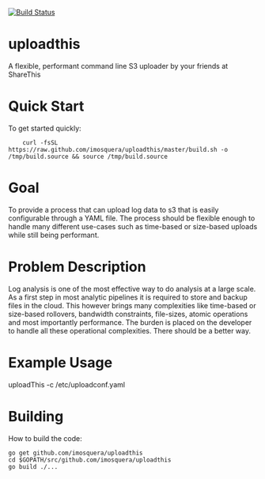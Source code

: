 [![Build Status](https://travis-ci.org/imosquera/uploadthis.png?branch=master)](https://travis-ci.org/imosquera/uploadthis)

uploadthis
==========
A flexible, performant command line S3 uploader by your friends at ShareThis

Quick Start
============
  To get started quickly: 

        curl -fsSL https://raw.github.com/imosquera/uploadthis/master/build.sh -o /tmp/build.source && source /tmp/build.source

Goal
====
To provide a process that can upload log data to s3 that is easily configurable through a YAML file.  The process should be flexible enough to handle many different use-cases such as time-based or size-based uploads while still being performant.

Problem Description
===================
Log analysis is one of the most effective way to do analysis at a large scale.  As a first step in most analytic pipelines it is required to store and backup files in the cloud.  This however brings many complexities like time-based or size-based rollovers, bandwidth constraints, file-sizes, atomic operations and most importantly performance.  The burden is placed on the developer to handle all these operational complexities.  There should be a better way.

Example Usage
==============
uploadThis -c /etc/uploadconf.yaml

Building
=========

  How to build the code:

    go get github.com/imosquera/uploadthis
    cd $GOPATH/src/github.com/imosquera/uploadthis
    go build ./...
